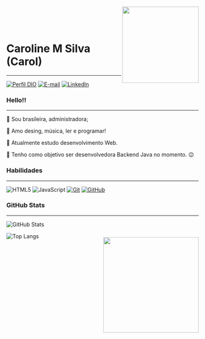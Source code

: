 <img align="right" width="200px" style="margin-top:-20px" src="https://sdk.bitmoji.com/me/sticker/w3WoxmaFEcXBq4CvWNPAjSATyVeig0bGqzyNqTVZDdedVAjD8UR_wA/10212369.png?p=dD1wO3Y9eWF5O2w9cHRfQlI.v1&size=thumbnail">

</br>
</br>
<h1 align="left">Caroline M Silva (Carol)</h1>
 
 ---

[![Perfil DIO](https://img.shields.io/badge/-Meu%20Perfil%20na%20DIO-30A3DC?style=for-the-badge)](https://www.dio.me/users/caroline_mmsilva)
[![E-mail](https://img.shields.io/badge/-Email-000?style=for-the-badge&logo=microsoft-outlook&logoColor=30A3DC)](mailto:caroline_mmsilva@hotmail.com)
[![LinkedIn](https://img.shields.io/badge/-LinkedIn-000?style=for-the-badge&logo=linkedin&logoColor=30A3DC)](www.linkedin.com/in/caroline-m-silva)




### Hello!!
___

👩 Sou brasileira, administradora;

💓 Amo desing, música, ler e programar! 

🔭 Atualmente estudo desenvolvimento Web.

🌱 Tenho como objetivo ser desenvolvedora Backend Java no momento. 😉


### Habilidades
---
![HTML5](https://img.shields.io/badge/HTML-000?style=for-the-badge&logo=html5&logoColor=red)
![JavaScript](https://img.shields.io/badge/JavaScript-000?style=for-the-badge&logo=javascript&logoColor=amarelo)
[![Git](https://img.shields.io/badge/Git-000?style=for-the-badge&logo=git&logoColor=red)](https://git-scm.com/doc) 
[![GitHub](https://img.shields.io/badge/GitHub-000?style=for-the-badge&logo=github&logoColor=30A3DC)](https://docs.github.com/)

### GitHub Stats
----
![GitHub Stats](https://github-readme-stats.vercel.app/api?username=CarolMSilva&theme=transparent&bg_color=000&border_color=30A3DC&show_icons=true&icon_color=30A3DC&title_color=E94D5F&text_color=FFF)

![Top Langs](https://github-readme-stats-git-masterrstaa-rickstaa.vercel.app/api/top-langs/?username=CarolMSilva&layout=compact&bg_color=000&border_color=30A3DC&title_color=E94D5F&text_color=FFF)

<img align="right" width="250px" style="margin-top:-20px" src="https://sdk.bitmoji.com/me/sticker/MiFMXVZJhiMP7G9qW8CYvyATyVeig0bGqzyNqTVZDdey4iajdeDqfg/10216710.png?p=dD1wO3Y9YnllO2w9cHRfQlI.v1&size=thumbnail">
